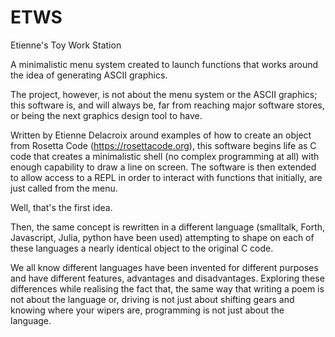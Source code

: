 # ETWS

Etienne's Toy Work Station

A minimalistic menu system created to launch functions that works around the idea of generating ASCII graphics.

The project, however, is not about the menu system or the ASCII graphics; this software is, and will always be, far from reaching major software stores, or being the next graphics design tool to have.

Written by Etienne Delacroix around examples of how to create an object from Rosetta Code (https://rosettacode.org), this software begins life as C code that creates a minimalistic shell (no complex programming at all) with enough capability to draw a line on screen. The software is then extended to allow access to a REPL in order to interact with functions that initially, are just called from the menu.

Well, that's the first idea.

Then, the same concept is rewritten in a different language (smalltalk, Forth, Javascript, Julia, python have been used) attempting to shape on each of these languages a nearly identical object to the original C code.

We all know different languages have been invented for different purposes and have different features, advantages and disadvantages. Exploring these differences while realising the fact that, the same way that writing a poem is not about the language or, driving is not just about shifting gears and knowing where your wipers are, programming is not just about the language.

